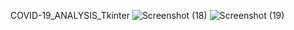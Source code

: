 COVID-19_ANALYSIS_Tkinter
![Screenshot (18)](https://github.com/user-attachments/assets/289df660-ae0e-4490-81d6-fc80e347595e)
![Screenshot (19)](https://github.com/user-attachments/assets/d32614f7-0ad3-4dfd-bd8e-a1475c9db71a)
